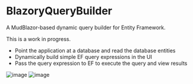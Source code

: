 # BlazoryQueryBuilder
A MudBlazor-based dynamic query builder for Entity Framework.
   
This is a work in progress.  

- Point the application at a database and read the database entities
- Dynamically build simple EF query expressions in the UI
- Pass the query expression to EF to execute the query and view results

![image](https://github.com/user-attachments/assets/99237ad4-7dd6-44e7-8a5d-b5bc9363bf6d)
![image](https://github.com/user-attachments/assets/19d75f92-ee97-45ad-9749-b4c69624d5ca)

